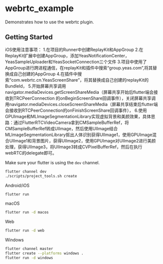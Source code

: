 # webrtc_example

Demonstrates how to use the webrtc plugin.

## Getting Started

iOS使用注意事项：
1.在项目的Runner中创建ReplayKit和AppGroup
2.在ReplayKit扩展中创建AppGroup，添加YeasNotificationCenter，YeasSampleUploader和YeasSocketConnection三个文件
3.项目中使用了AppGroup进行跨进程通信，在replayKit和插件中搜索“group.yeas.com”,将其替换成自己创建的AppGroup
4.在插件中搜索“com.webrtc.cn.YeasScreenShare”，将其替换成自己创建的replayKit的BundleId，
5.开始屏幕共享调用navigator.mediaDevices.getScreenShareMedia（屏幕共享开始后flutter端会接收到TRCPeerConnection 的onBeginScreenShare回调事件），关闭屏幕共享调用navigator.mediaDevices.closeScreenShareMedia（屏幕共享结束后flutter端会接收到RTCPeerConnection的onFinishScreenShare回调事件），
6.使用GPUImage和MLImageSegmentationLibrary实现虚拟背景和美颜效果，具体思路：通过FlutterRTCVideoCamera拿到CMSampleBufferRef，将CMSampleBufferRef转成UIImage，然后使用UIImage结合MLImageSegmentationLibrary抠出人体识别获得UIImage1，使用GPUImage混合UIImage1和背景图片，获得UIImage2，使用GPUImage对UIImage2进行美颜处理，获得UIImage3，将UIImage3转成CVPixelBufferRef，然后在执行webRTC的delegate即可。

Make sure your flutter is using the `dev` channel.

```bash
flutter channel dev
./scripts/project_tools.sh create
```

Android/iOS

```bash
flutter run
```

macOS

```bash
flutter run -d macos
```

Web

```bash
flutter run -d web
```

Windows

```bash
flutter channel master
flutter create --platforms windows .
flutter run -d windows
```

